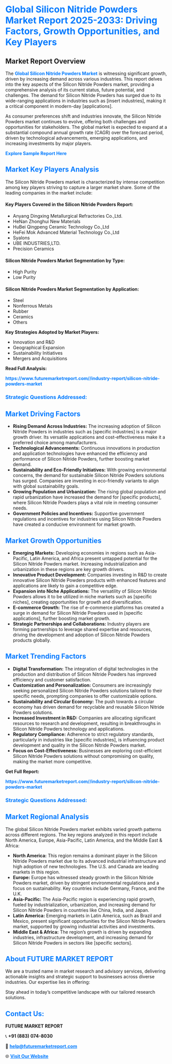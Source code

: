 <h1 style="color: #007BFF;">Global Silicon Nitride Powders Market Report 2025-2033: Driving Factors, Growth Opportunities, and Key Players</h1>

<section id="overview">
<h2>Market Report Overview</h2>
<p>The <a href="https://www.futuremarketreport.com//industry-report/silicon-nitride-powders-market" style="color: #007BFF; text-decoration: none;"><strong>Global Silicon Nitride Powders Market</strong></a> is witnessing significant growth, driven by increasing demand across various industries. This report delves into the key aspects of the Silicon Nitride Powders market, providing a comprehensive analysis of its current status, future potential, and challenges. The demand for Silicon Nitride Powders has surged due to its wide-ranging applications in industries such as [insert industries], making it a critical component in modern-day [applications].</p>
<p>As consumer preferences shift and industries innovate, the Silicon Nitride Powders market continues to evolve, offering both challenges and opportunities for stakeholders. The global market is expected to expand at a substantial compound annual growth rate (CAGR) over the forecast period, driven by technological advancements, emerging applications, and increasing investments by major players.</p>
</section>

<section id="overview">
<p><a href="https://www.futuremarketreport.com//request-sample/reportId=92665" style="color: #007BFF; text-decoration: none;"><strong>Explore Sample Report Here</strong></a></p>
</section>

<section id="key-players">
<h2 style="color: #007BFF;">Market Key Players Analysis</h2>
<p>The Silicon Nitride Powders market is characterized by intense competition among key players striving to capture a larger market share. Some of the leading companies in the market include:</p>
<h4>Key Players Covered in the Silicon Nitride Powders Report:</h4>
<ul><li>Anyang Dingxing Metallurgical Refractories Co.,Ltd.</li><li>HeNan Zhonghui New Materials</li><li>HuBei Qingpeng Ceramic Technology Co.,Ltd</li><li>HeFei Mok Advanced Material Technology Co.,Ltd</li><li>Syalons</li><li>UBE INDUSTRIES,LTD.</li><li>Precision Ceramics</li></ul>
<h4>Silicon Nitride Powders Market Segmentation by Type:</h4>
<ul><li>High Purity</li><li>Low Purity</li></ul>

<h4>Silicon Nitride Powders Market Segmentation by Application:</h4>
<ul><li>Steel</li><li>Nonferrous Metals</li><li>Rubber</li><li>Ceramics</li><li>Others</li></ul>
<p><strong>Key Strategies Adopted by Market Players:</strong></p>
<ul>
<li>Innovation and R&D</li>
<li>Geographical Expansion</li>
<li>Sustainability Initiatives</li>
<li>Mergers and Acquisitions</li>
</ul>
</section>

<section>
<p><strong>Read Full Analysis: </strong></p><a href="https://www.futuremarketreport.com//industry-report/silicon-nitride-powders-market" style="color: #007BFF; text-decoration: none;"><strong>https://www.futuremarketreport.com//industry-report/silicon-nitride-powders-market</strong></a>
<h3 style="color: #007BFF;">Strategic Questions Addressed:</h3>
</section>

<section id="driving-factors">
<h2 style="color: #007BFF;">Market Driving Factors</h2>
<ul>
<li><strong>Rising Demand Across Industries:</strong> The increasing adoption of Silicon Nitride Powders in industries such as [specific industries] is a major growth driver. Its versatile applications and cost-effectiveness make it a preferred choice among manufacturers.</li>
<li><strong>Technological Advancements:</strong> Continuous innovations in production and application technologies have enhanced the efficiency and performance of Silicon Nitride Powders, further boosting market demand.</li>
<li><strong>Sustainability and Eco-Friendly Initiatives:</strong> With growing environmental concerns, the demand for sustainable Silicon Nitride Powders solutions has surged. Companies are investing in eco-friendly variants to align with global sustainability goals.</li>
<li><strong>Growing Population and Urbanization:</strong> The rising global population and rapid urbanization have increased the demand for [specific products], where Silicon Nitride Powders plays a vital role in meeting consumer needs.</li>
<li><strong>Government Policies and Incentives:</strong> Supportive government regulations and incentives for industries using Silicon Nitride Powders have created a conducive environment for market growth.</li>
</ul>
</section>

<section id="growth-opportunities">
<h2 style="color: #007BFF;">Market Growth Opportunities</h2>
<ul>
<li><strong>Emerging Markets:</strong> Developing economies in regions such as Asia-Pacific, Latin America, and Africa present untapped potential for the Silicon Nitride Powders market. Increasing industrialization and urbanization in these regions are key growth drivers.</li>
<li><strong>Innovative Product Development:</strong> Companies investing in R&D to create innovative Silicon Nitride Powders products with enhanced features and applications are likely to gain a competitive edge.</li>
<li><strong>Expansion into Niche Applications:</strong> The versatility of Silicon Nitride Powders allows it to be utilized in niche markets such as [specific niches], creating opportunities for growth and diversification.</li>
<li><strong>E-commerce Growth:</strong> The rise of e-commerce platforms has created a surge in demand for Silicon Nitride Powders used in [specific applications], further boosting market growth.</li>
<li><strong>Strategic Partnerships and Collaborations:</strong> Industry players are forming partnerships to leverage shared expertise and resources, driving the development and adoption of Silicon Nitride Powders products globally.</li>
</ul>
</section>

<section id="trending-factors">
<h2 style="color: #007BFF;">Market Trending Factors</h2>
<ul>
<li><strong>Digital Transformation:</strong> The integration of digital technologies in the production and distribution of Silicon Nitride Powders has improved efficiency and customer satisfaction.</li>
<li><strong>Customization and Personalization:</strong> Consumers are increasingly seeking personalized Silicon Nitride Powders solutions tailored to their specific needs, prompting companies to offer customizable options.</li>
<li><strong>Sustainability and Circular Economy:</strong> The push towards a circular economy has driven demand for recyclable and reusable Silicon Nitride Powders solutions.</li>
<li><strong>Increased Investment in R&D:</strong> Companies are allocating significant resources to research and development, resulting in breakthroughs in Silicon Nitride Powders technology and applications.</li>
<li><strong>Regulatory Compliance:</strong> Adherence to strict regulatory standards, particularly in industries like [specific industries], is influencing product development and quality in the Silicon Nitride Powders market.</li>
<li><strong>Focus on Cost-Effectiveness:</strong> Businesses are exploring cost-efficient Silicon Nitride Powders solutions without compromising on quality, making the market more competitive.</li>
</ul>
</section>

<section>
<p><strong>Get Full Report: </strong></p><a href="https://www.futuremarketreport.com//industry-report/silicon-nitride-powders-market" style="color: #007BFF; text-decoration: none;"><strong>https://www.futuremarketreport.com//industry-report/silicon-nitride-powders-market</strong></a>
<h3 style="color: #007BFF;">Strategic Questions Addressed:</h3>
</section>


<section id="regional-analysis">
<h2 style="color: #007BFF;">Market Regional Analysis</h2>
<p>The global Silicon Nitride Powders market exhibits varied growth patterns across different regions. The key regions analyzed in this report include North America, Europe, Asia-Pacific, Latin America, and the Middle East & Africa:</p>
<ul>
<li><strong>North America:</strong> This region remains a dominant player in the Silicon Nitride Powders market due to its advanced industrial infrastructure and high adoption of new technologies. The U.S. and Canada are leading markets in this region.</li>
<li><strong>Europe:</strong> Europe has witnessed steady growth in the Silicon Nitride Powders market, driven by stringent environmental regulations and a focus on sustainability. Key countries include Germany, France, and the U.K.</li>
<li><strong>Asia-Pacific:</strong> The Asia-Pacific region is experiencing rapid growth, fueled by industrialization, urbanization, and increasing demand for Silicon Nitride Powders in countries like China, India, and Japan.</li>
<li><strong>Latin America:</strong> Emerging markets in Latin America, such as Brazil and Mexico, present significant opportunities for the Silicon Nitride Powders market, supported by growing industrial activities and investments.</li>
<li><strong>Middle East & Africa:</strong> The region’s growth is driven by expanding industries, infrastructure development, and increasing demand for Silicon Nitride Powders in sectors like [specific sectors].</li>
</ul>
</section>

<footer>
<h2 style="color: #007BFF;">About FUTURE MARKET REPORT</h2>
<p>We are a trusted name in market research and advisory services, delivering actionable insights and strategic support to businesses across diverse industries. Our expertise lies in offering:</p>

<p>Stay ahead in today’s competitive landscape with our tailored research solutions.</p>

<h2 style="color: #007BFF;">Contact Us:</h2>
<p><strong>FUTURE MARKET REPORT</strong></p>
<p>📞 <strong>+91 (883) 074-8030</strong></p>
<p>📧 <strong><a href="mailto:help@futuremarketreport.com" style="color: #007BFF;">help@futuremarketreport.com</a></strong></p>
<p>🌐 <strong><a href="https://www.futuremarketreport.com/" style="color: #007BFF;">Visit Our Website</a></strong></p>
</footer>